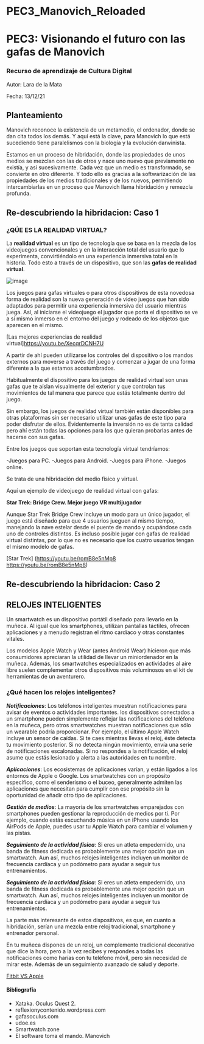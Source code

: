 # PEC3_Manovich_Reloaded 
# PEC3: Visionando el futuro con las gafas de Manovich 

### Recurso de aprendizaje de Cultura Digital 


Autor: Lara de la Mata


Fecha: 13/12/21



## Planteamiento
Manovich reconoce la existencia de un metamedio, el ordenador, donde se dan cita todos los demás.  Y aquí está la clave, para Manovich lo que está sucediendo tiene paralelismos con la biología y la evolución darwinista.

Estamos en un proceso de hibridación, donde las propiedades de unos medios se mezclan con las de otros y nace uno nuevo que previamente no existía, y así sucesivamente.  Cada vez que un medio es transformado, se convierte en otro diferente.  Y todo ello es gracias a la softwarización de las propiedades de los medios tradicionales y de los nuevos, permitiendo intercambiarlas en un proceso que Manovich llama hibridación y remezcla profunda.


## Re-descubriendo la hibridacion: Caso 1

### **¿QÚE ES LA REALIDAD VIRTUAL?**
La **realidad virtual** es un tipo de tecnología que se basa en la mezcla de los videojuegos convencionales y en la interacción total del usuario que lo experimenta, convirtiéndolo en una experiencia inmersiva total en la historia. Todo esto a través de un dispositivo, que son las **gafas de realidad virtual**.

![image](https://user-images.githubusercontent.com/95851154/145860791-404164b5-0c02-46c8-93c5-508491ef4655.png)



Los juegos para gafas virtuales o para otros dispositivos de esta novedosa forma de realidad son la nueva generación de video juegos que han sido adaptados para permitir una experiencia inmersiva del usuario mientras juega. Así, al iniciarse el videojuego el jugador que porta el dispositivo se ve a sí mismo inmerso en el entorno del juego y rodeado de los objetos que aparecen en el mismo.

[Las mejores experiencias de realidad virtual]https://youtu.be/XecqrDCNH7U



A partir de ahí pueden utilizarse los controles del dispositivo o los mandos externos para moverse a través del juego y comenzar a jugar de una forma diferente a la que estamos acostumbrados.

Habitualmente el dispositivo para los juegos de realidad virtual son unas gafas que te aíslan visualmente del exterior y que controlan tus movimientos de tal manera que parece que estás totalmente dentro del juego.

Sin embargo, los juegos de realidad virtual también están disponibles para otras plataformas sin ser necesario utilizar unas gafas de este tipo para poder disfrutar de ellos. Evidentemente la inversión no es de tanta calidad pero ahí están todas las opciones para los que quieran probarlas antes de hacerse con sus gafas.

Entre los juegos que soportan esta tecnología virtual tendríamos:​

-Juegos para PC.
-Juegos para Android.
-Juegos para iPhone.
-Juegos online.




Se trata de una hibridación del medio físico y virtual.

Aquí un ejemplo de videojuego de realidad virtual con gafas:

**Star Trek: Bridge Crew. Mejor juego VR multijugador**

Aunque Star Trek Bridge Crew incluye un modo para un único jugador, el juego está diseñado para que 4 usuarios jueguen al mismo tiempo, manejando la nave estelar desde el puente de mando y ocupándose cada uno de controles distintos. Es incluso posible jugar con gafas de realidad virtual distintas, por lo que no es necesario que los cuatro usuarios tengan el mismo modelo de gafas.


[Star Trek] (https://youtu.be/romB8e5nMp8
https://youtu.be/romB8e5nMp8)





## Re-descubriendo la hibridacion: Caso 2


## **RELOJES INTELIGENTES**

Un smartwatch es un dispositivo portátil diseñado para llevarlo en la muñeca. Al igual que los smartphones, utilizan pantallas táctiles, ofrecen aplicaciones y a menudo registran el ritmo cardíaco y otras constantes vitales.

Los modelos Apple Watch y Wear (antes Android Wear) hicieron que más consumidores apreciaran la utilidad de llevar un miniordenador en la muñeca. Además, los smartwatches especializados en actividades al aire libre suelen complementar otros dispositivos más voluminosos en el kit de herramientas de un aventurero.

 
### **¿Qué hacen los relojes inteligentes?**


***Notificaciones***: Los teléfonos inteligentes muestran notificaciones para avisar de eventos o actividades importantes.
los dispositivos conectados a un smartphone pueden simplemente reflejar las notificaciones del teléfono en la muñeca, pero otros smartwatches muestran notificaciones que sólo un wearable podría proporcionar. Por ejemplo, el último Apple Watch incluye un sensor de caídas. Si te caes mientras llevas el reloj, éste detecta tu movimiento posterior. Si no detecta ningún movimiento, envía una serie de notificaciones escalonadas. Si no respondes a la notificación, el reloj asume que estás lesionado y alerta a las autoridades en tu nombre.

***Aplicaciones***: Los ecosistemas de aplicaciones varían, y están ligados a los entornos de Apple o Google. Los smartwatches con un propósito específico, como el senderismo o el buceo, generalmente admiten las aplicaciones que necesitan para cumplir con ese propósito sin la oportunidad de añadir otro tipo de aplicaciones.


***Gestión de medios***: La mayoría de los smartwatches emparejados con smartphones pueden gestionar la reproducción de medios por ti. Por ejemplo, cuando estás escuchando música en un iPhone usando los AirPods de Apple, puedes usar tu Apple Watch para cambiar el volumen y las pistas.

***Seguimiento de la actividad física***: Si eres un atleta empedernido, una banda de fitness dedicada es probablemente una mejor opción que un smartwatch. Aun así, muchos relojes inteligentes incluyen un monitor de frecuencia cardíaca y un podómetro para ayudar a seguir tus entrenamientos.


***Seguimiento de la actividad física***: Si eres un atleta empedernido, una banda de fitness dedicada es probablemente una mejor opción que un smartwatch. Aun así, muchos relojes inteligentes incluyen un monitor de frecuencia cardíaca y un podómetro para ayudar a seguir tus entrenamientos.

La parte más interesante de estos dispositivos, es que, en cuanto a hibridación, serían una mezcla entre reloj tradicional, smartphone y entrenador personal.

En tu muñeca dispones de un reloj, un complemento tradicional decorativo que dice la hora, pero a la vez recibes y respondes a todas las notificaciones como harías con tu teléfono móvil, pero sin necesidad de mirar este. Además de un seguimiento avanzado de salud y deporte.

[Fitbit VS Apple](https://www.google.es/url?sa=i&url=https%3A%2F%2Fwww.smartwatchzone.net%2Ffitbit-versa-vs-apple-watch-series-3-analisis-comparativa-caracteristicas-precio-opinion%2F&psig=AOvVaw1tYvnPMXy-dEcdwwU1XQg4&ust=1639505285124000&source=images&cd=vfe&ved=0CAsQjRxqFwoTCOj3jqSv4fQCFQAAAAAdAAAAABAF![image](https://user-images.githubusercontent.com/95851154/145865865-c8f685ba-84a4-4263-a5a7-984a5bbb08ae.png))


#### **Bibliografía**
- Xataka. Oculus Quest 2.
- reflexionycontenido.wordpress.com
- gafasoculus.com
- udoe.es
- Smartwatch zone
- El software toma el mando. Manovich






